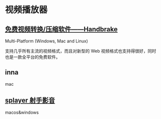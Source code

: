 # 视频播放器

## [免费视频转换/压缩软件——Handbrake](https://handbrake.fr/)

Multi-Platform (Windows, Mac and Linux)

支持几乎所有主流的视频格式，而且对新型的 Web 视频格式也支持得很好，同时也是一款全平台的免费软件。

## inna

mac

## [splayer 射手影音](http://www.splayer.org/)

macos&windows
